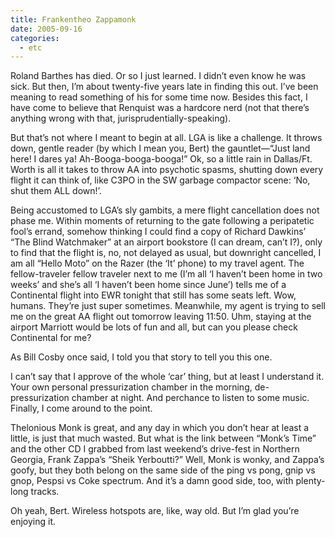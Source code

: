 ```yaml
---
title: Frankentheo Zappamonk
date: 2005-09-16
categories:
  - etc
---
```


Roland Barthes has died. Or so I just learned. I didn’t even know he was sick. But then, I’m about twenty-five years late in finding this out. I’ve been meaning to read something of his for some time now. Besides this fact, I have come to believe that Renquist was a hardcore nerd (not that there’s anything wrong with that, jurisprudentially-speaking).

But that’s not where I meant to begin at all. LGA is like a challenge. It throws down, gentle reader (by which I mean you, Bert) the gauntlet—“Just land here! I dares ya! Ah-Booga-booga-booga!” Ok, so a little rain in Dallas/Ft. Worth is all it takes to throw AA into psychotic spasms, shutting down every flight it can think of, like C3PO in the SW garbage compactor scene: ‘No, shut them ALL down!’.

Being accustomed to LGA’s sly gambits, a mere flight cancellation does not phase me. Within moments of returning to the gate following a peripatetic fool’s errand, somehow thinking I could find a copy of Richard Dawkins’ “The Blind Watchmaker” at an airport bookstore (I can dream, can’t I?), only to find that the flight is, no, not delayed as usual, but downright cancelled, I am all “Hello Moto” on the Razer (the ‘It’ phone) to my travel agent. The fellow-traveler fellow traveler next to me (I’m all ‘I haven’t been home in two weeks’ and she’s all ‘I haven’t been home since June’) tells me of a Continental flight into EWR tonight that still has some seats left. Wow, humans. They’re just super sometimes. Meanwhile, my agent is trying to sell me on the great AA flight out tomorrow leaving 11:50. Uhm, staying at the airport Marriott would be lots of fun and all, but can you please check Continental for me?

As Bill Cosby once said, I told you that story to tell you this one.

I can’t say that I approve of the whole ‘car’ thing, but at least I understand it. Your own personal pressurization chamber in the morning, de-pressurization chamber at night. And perchance to listen to some music. Finally, I come around to the point.

Thelonious Monk is great, and any day in which you don’t hear at least a little, is just that much wasted. But what is the link between “Monk’s Time” and the other CD I grabbed from last weekend’s drive-fest in Northern Georgia, Frank Zappa’s “Sheik Yerboutti?” Well, Monk is wonky, and Zappa’s goofy, but they both belong on the same side of the ping vs pong, gnip vs gnop, Pespsi vs Coke spectrum. And it’s a damn good side, too, with plenty-long tracks.

Oh yeah, Bert. Wireless hotspots are, like, way old. But I’m glad you’re enjoying it.
